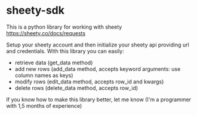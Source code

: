 # sheety-sdk

This is a python library for working with sheety https://sheety.co/docs/requests

Setup your sheety account and then initialize your sheety api providing url and credentials.
With this library you can easily:
- retrieve data (get_data method)
- add new rows (add_data method, accepts keyword arguments: use column names as keys)
- modify rows (edit_data method, accepts row_id and kwargs)
- delete rows (delete_data method, accepts row_id)

If you know how to make this library better, let me know (I'm a programmer with 1,5 months of experience)
